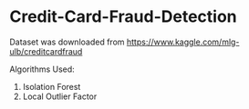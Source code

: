 # Credit-Card-Fraud-Detection

Dataset was downloaded from
https://www.kaggle.com/mlg-ulb/creditcardfraud


Algorithms Used:
1) Isolation Forest
2) Local Outlier Factor
